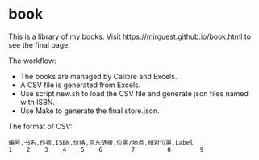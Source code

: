 # book

This is a library of my books. Visit https://mirguest.github.io/book.html to see the final page.

The workflow:
* The books are managed by Calibre and Excels.
* A CSV file is generated from Excels.
* Use script new.sh to load the CSV file and generate json files named with ISBN.
* Use Make to generate the final store.json.

The format of CSV:

    编号,书名,作者,ISBN,价格,京东链接,位置/地点,相对位置,Label
    1    2    3    4    5    6        7         8        9

